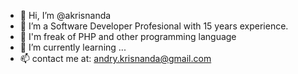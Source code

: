 - 👋 Hi, I’m @akrisnanda
- 👀 I’m a Software Developer Profesional with 15 years experience.
- 💞️ I'm freak of PHP and other programming language
- 🌱 I’m currently learning ...
- 📫 contact me at: andry.krisnanda@gmail.com

<!---
akrisnanda/akrisnanda is a ✨ special ✨ repository because its `README.md` (this file) appears on your GitHub profile.
You can click the Preview link to take a look at your changes.
--->
